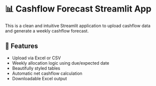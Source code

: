 # 📊 Cashflow Forecast Streamlit App

This is a clean and intuitive Streamlit application to upload cashflow data and generate a weekly cashflow forecast.

## 🚀 Features

- Upload via Excel or CSV
- Weekly allocation logic using due/expected date
- Beautifully styled tables
- Automatic net cashflow calculation
- Downloadable Excel output

